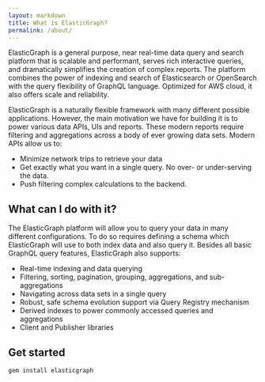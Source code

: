 ```yaml
---
layout: markdown
title: What is ElasticGraph?
permalink: /about/
---
```


ElasticGraph is a general purpose, near real-time data query and search platform that is scalable and performant, serves rich interactive queries, and dramatically simplifies the creation of complex reports. The platform combines the power of indexing and search of Elasticsearch or OpenSearch with the query flexibility of GraphQL language. Optimized for AWS cloud, it also offers scale and reliability.

ElasticGraph is a naturally flexible framework with many different possible applications. However, the main motivation we have for building it is to power various data APIs, UIs and reports. These modern reports require filtering and aggregations across a body of ever growing data sets. Modern APIs allow us to:

- Minimize network trips to retrieve your data
- Get exactly what you want in a single query. No over- or under-serving the data.
- Push filtering complex calculations to the backend.

## What can I do with it?

The ElasticGraph platform will allow you to query your data in many different configurations. To do so requires defining a schema which ElasticGraph will use to both index data and also query it. Besides all basic GraphQL query features, ElasticGraph also supports:

- Real-time indexing and data querying
- Filtering, sorting, pagination, grouping, aggregations, and sub-aggregations
- Navigating across data sets in a single query
- Robust, safe schema evolution support via Query Registry mechanism
- Derived indexes to power commonly accessed queries and aggregations
- Client and Publisher libraries

## Get started


```shell
gem install elasticgraph
```
